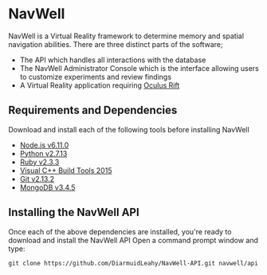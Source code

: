 # NavWell
NavWell is a Virtual Reality framework to determine memory and spatial navigation abilities. There are three distinct parts of the software;

  - The API which handles all interactions with the database
  - The NavWell Administrator Console which is the interface allowing users to customize experiments and review findings
  - A Virtual Reality application requiring [Oculus Rift](https://www.oculus.com/rift/) 


## Requirements and Dependencies
Download and install each of the following tools before installing NavWell
  
  - [Node.js v6.11.0](https://nodejs.org/dist/v6.11.0/node-v6.11.0-x64.msi "Latest version")
  - [Python v2.7.13](https://www.python.org/ftp/python/2.7.13/python-2.7.13.msi "Legacy version")
  - [Ruby v2.3.3](https://dl.bintray.com/oneclick/rubyinstaller/rubyinstaller-2.3.3-x64.exe "2.3.3")
  - [Visual C++ Build Tools 2015](http://landinghub.visualstudio.com/visual-cpp-build-tools "2015")
  - [Git v2.13.2](https://git-scm.com/download/win "2.13.2")
  - [MongoDB v3.4.5](https://www.mongodb.com/download-center "2.3.4")
  
  
## Installing the NavWell API

Once each of the above dependencies are installed, you're ready to download and install the NavWell API
Open a command prompt window and type:
  ```
  git clone https://github.com/DiarmuidLeahy/NavWell-API.git navwell/api
  ```
